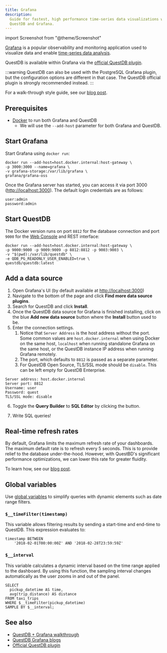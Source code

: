 ```yaml
---
title: Grafana
description:
  Guide for fastest, high performance time-series data visualizations with
  QuestDB and Grafana.
---
```


import Screenshot from "@theme/Screenshot"

[Grafana](https://grafana.com/) is a popular observability and monitoring
application used to visualize data and enable [time-series data analysis](/glossary/time-series-analysis/).

QuestDB is available within Grafana via the
[official QuestDB plugin](https://grafana.com/grafana/plugins/questdb-questdb-datasource/).

:::warning
QuestDB can also be used with the PostgreSQL Grafana plugin, but the configuration options are different in that case. The QuestDB official plugin is strongly recommended instead.
:::

For a walk-through style guide, see our
[blog post](/blog/time-series-monitoring-dashboard-grafana-questdb/).

## Prerequisites

- [Docker](/docs/deployment/docker/) to run both Grafana and QuestDB
  - We will use the `--add-host` parameter for both Grafana and QuestDB.

## Start Grafana

Start Grafana using `docker run`:

```shell
docker run --add-host=host.docker.internal:host-gateway \
-p 3000:3000 --name=grafana \
-v grafana-storage:/var/lib/grafana \
grafana/grafana-oss
```

Once the Grafana server has started, you can access it via port 3000
([http://localhost:3000](http://localhost:3000)). The default login credentials
are as follows:

```shell
user:admin
password:admin
```

## Start QuestDB

The Docker version runs on port `8812` for the database connection and port
`9000` for the [Web Console](/docs/web-console/) and REST interface:

```shell
docker run --add-host=host.docker.internal:host-gateway \
-p 9000:9000 -p 9009:9009 -p 8812:8812 -p 9003:9003 \
-v "$(pwd):/var/lib/questdb" \
-e QDB_PG_READONLY_USER_ENABLED=true \
questdb/questdb:latest
```

## Add a data source

1. Open Grafana's UI (by default available at
   [http://localhost:3000](http://localhost:3000))
2. Navigate to the bottom of the page and click **Find more data source
   plugins**.
3. Search for QuestDB and click **Install**.
4. Once the QuestDB data source for Grafana is finished installing, click on the
   blue **Add new data source** button where the **Install** button used to be.
5. Enter the connection settings.
   1. Notice that `Server Address` is the host address without the port. Some common values are `host.docker.internal` when using Docker on the same host, `localhost` when running standalone Grafana on the same host, or the QuestDB instance IP address when running Grafana remotely.
   2. The port, which defaults to `8812` is passed as a separate parameter.
   3. For QuestDB Open Source, TLS/SSL mode should be `disable`. This can be left empty for QuestDB Enterprise.

```
Server address: host.docker.internal
Server port: 8812
Username: user
Password: quest
TLS/SSL mode: disable
```

6. Toggle the **Query Builder** to **SQL Editor** by clicking the button.

7. Write SQL queries!

<Screenshot
    alt="Screenshot of a blank panel after being created"
    src="images/blog/2023-04-12/blank-panel.webp"
    jumbo={true}
  />

## Real-time refresh rates

By default, Grafana limits the maximum refresh rate of your dashboards. The
maximum default rate is to refresh every 5 seconds. This is to provide relief to
the database under-the-hood. However, with QuestBD's significant performance
optimizations, we can lower this rate for greater fluidity.

To learn how, see our
[blog post](/blog/increase-grafana-refresh-rate-frequency/).

## Global variables

Use
[global variables](https://grafana.com/docs/grafana/latest/variables/variable-types/global-variables/#global-variables)
to simplify queries with dynamic elements such as date range filters.

### `$__timeFilter(timestamp)`

This variable allows filtering results by sending a start-time and end-time to
QuestDB. This expression evaluates to:

```questdb-sql
timestamp BETWEEN
    '2018-02-01T00:00:00Z' AND '2018-02-28T23:59:59Z'
```

### `$__interval`

This variable calculates a dynamic interval based on the time range applied to
the dashboard. By using this function, the sampling interval changes
automatically as the user zooms in and out of the panel.

```questdb-sql title="An example of $__interval"
SELECT
  pickup_datetime AS time,
  avg(trip_distance) AS distance
FROM taxi_trips
WHERE $__timeFilter(pickup_datetime)
SAMPLE BY $__interval;
```

## See also

- [QuestDB + Grafana walkthrough](/blog/time-series-monitoring-dashboard-grafana-questdb/)
- [QuestDB Grafana blogs](/blog/?tag=grafana)
- [Official QuestDB plugin](https://grafana.com/grafana/plugins/questdb-questdb-datasource/)
